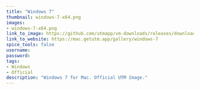 ```yaml
---
title: "Windows 7"
thumbnail: windows-7-x64.png
images:
- windows-7-x64.png
link_to_image: https://github.com/utmapp/vm-downloads/releases/download/windows-template/windows-7-x64-utm.zip
link_to_website: https://mac.getutm.app/gallery/windows-7
spice_tools: false
username: 
password: 
tags: 
- Windows
- Official
description: "Windows 7 for Mac. Official UTM Image."
---
```


<!--
Down here you can add further information a user might need for the image
-->
